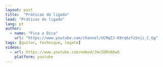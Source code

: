 ```yaml
---
layout: post
title:  "Práticas de ligado"
lead: "Práticas de ligado"
lang: pt
author:
  - name: "Fica a Dica"
    url: "https://www.youtube.com/channel/UCMqZJ-K9rq6zfzSnji_C_Gg"
tags: [guitar, technique, legato]
videos:
  - url: https://www.youtube.com/embed/Jmc5ORVA8wQ
    platform: youtube
---
```

